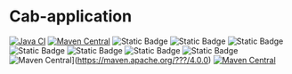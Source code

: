 # Cab-application

[![Java CI](https://github.com/likhithgp/Cab-application/actions/workflows/maven.yml/badge.svg)](https://github.com/likhithgp/Cab-application/actions/workflows/maven.yml)
[![Maven Central](https://maven-badges.herokuapp.com/maven-central/org.apache.commons/commons-lang3/badge.svg?gav=true)](https://maven-badges.herokuapp.com/maven-central/org.apache.commons/commons-lang3/?gav=true)
![Static Badge](https://img.shields.io/badge/springboot_3.1.5-Likhith?logo=springboot&logoColor=white&labelColor=black)
![Static Badge](https://img.shields.io/badge/Java_17-L?style=%20plastic&logoColor=white&label=Programming_Language&labelColor=black&link=https%3A%2F%2Fdocs.spring.io%2Fspring-boot%2Fdocs%2Fcurrent%2Freference%2Fhtmlsingle%2F)
![Static Badge](https://img.shields.io/badge/3.1.0-D?logoColor=white&label=maven&labelColor=blue&color=yellow&link=https%3A%2F%2Fdocs.spring.io%2Fspring-boot%2Fdocs%2Fcurrent%2Freference%2Fhtmlsingle%2F)
![Static Badge](https://img.shields.io/badge/17-likhith?style=plastic&label=Java&labelColor=black)
![Static Badge](https://img.shields.io/badge/17-likhith?style=plastic&label=Java&labelColor=orange&color=black)
![Static Badge](https://img.shields.io/badge/3.1.5-likhith?style=plastic&logo=springboot&logoColor=green&label=Springboot)
![Static Badge](https://img.shields.io/badge/4.0.0-likhith?style=plastic&logo=maven&logoColor=%2367438e&label=maven%20&labelColor=%2367438e&color=%235c77bf)
![Maven Central](https://img.shields.io/badge/4.0.0-likhith?style=plastic&logo=maven&logoColor=%2367438e&label=maven%20&labelColor=%2367438e&color=%235c77bf)](https://maven.apache.org/???/4.0.0)
[![Maven Central](https://maven-badges.herokuapp.com/maven-central/org.apache.commons/commons-lang3/badge.svg?gav=true)](https://maven.apache.org/???/4.0.0)


